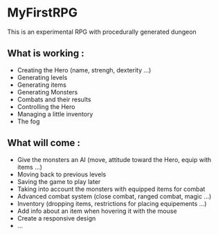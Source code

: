 MyFirstRPG
==========

This is an experimental RPG with procedurally generated dungeon

What is working :
---------------
- Creating the Hero (name, strengh, dexterity ...)
- Generating levels
- Generating items
- Generating Monsters
- Combats and their results
- Controlling the Hero
- Managing a little inventory
- The fog

What will come :
--------------
- Give the monsters an AI (move, attitude toward the Hero, equip with items ...)
- Moving back to previous levels
- Saving the game to play later
- Taking into account the monsters with equipped items for combat
- Advanced combat system (close combat, ranged combat, magic ...)
- Inventory (dropping items, restrictions for placing equipements ...)
- Add info about an item when hovering it with the mouse
- Create a responsive design
- ...

